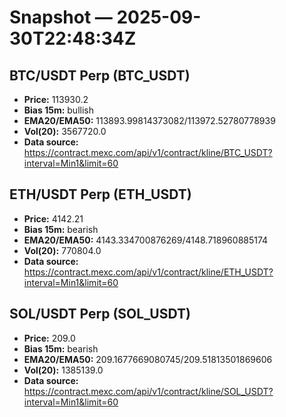 # Snapshot — 2025-09-30T22:48:34Z

## BTC/USDT Perp (BTC_USDT)
- **Price:** 113930.2
- **Bias 15m:** bullish
- **EMA20/EMA50:** 113893.99814373082/113972.52780778939
- **Vol(20):** 3567720.0
- **Data source:** https://contract.mexc.com/api/v1/contract/kline/BTC_USDT?interval=Min1&limit=60

## ETH/USDT Perp (ETH_USDT)
- **Price:** 4142.21
- **Bias 15m:** bearish
- **EMA20/EMA50:** 4143.334700876269/4148.718960885174
- **Vol(20):** 770804.0
- **Data source:** https://contract.mexc.com/api/v1/contract/kline/ETH_USDT?interval=Min1&limit=60

## SOL/USDT Perp (SOL_USDT)
- **Price:** 209.0
- **Bias 15m:** bearish
- **EMA20/EMA50:** 209.1677669080745/209.51813501869606
- **Vol(20):** 1385139.0
- **Data source:** https://contract.mexc.com/api/v1/contract/kline/SOL_USDT?interval=Min1&limit=60

